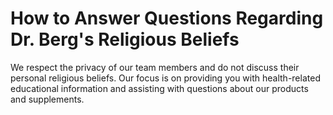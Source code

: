 # How to Answer Questions Regarding Dr. Berg's Religious Beliefs

We respect the privacy of our team members and do not discuss their personal religious beliefs. Our focus is on providing you with health-related educational information and assisting with questions about our products and supplements.